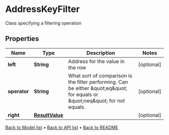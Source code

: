 

# AddressKeyFilter

Class specifying a filtering operation

## Properties

| Name | Type | Description | Notes |
|------------ | ------------- | ------------- | -------------|
|**left** | **String** | Address for the value in the row |  [optional] |
|**operator** | **String** | What sort of comparison is the filter performing. Can be either \&quot;eq\&quot; for equals or \&quot;neq\&quot; for not equals. |  [optional] |
|**right** | [**ResultValue**](ResultValue.md) |  |  [optional] |



[Back to Model list](../README.md#documentation-for-models) &#8226; [Back to API list](../README.md#documentation-for-api-endpoints) &#8226; [Back to README](../README.md)



